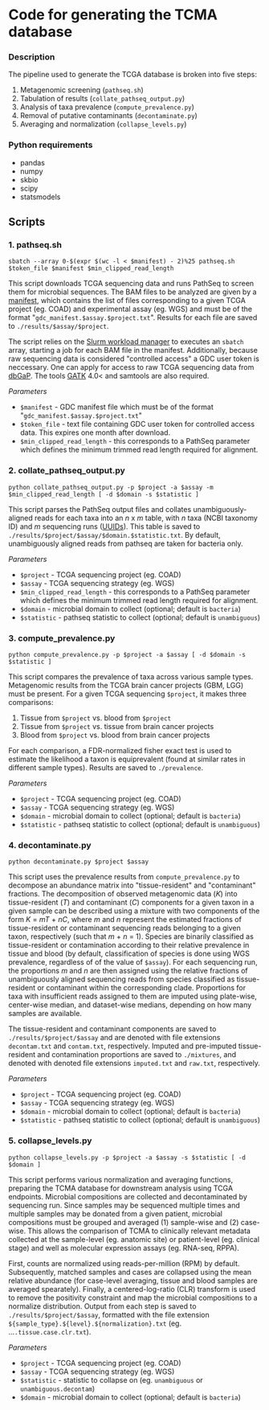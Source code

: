 # Code for generating the TCMA database

### Description

The pipeline used to generate the TCGA database is broken into five steps:

  1. Metagenomic screening (`pathseq.sh`)
  2. Tabulation of results (`collate_pathseq_output.py`)
  3. Analysis of taxa prevalence (`compute_prevalence.py`)
  4. Removal of putative contaminants (`decontaminate.py`)
  5. Averaging and normalization (`collapse_levels.py`)

### Python requirements

* pandas
* numpy
* skbio
* scipy
* statsmodels


## Scripts

### 1. pathseq.sh
~~~
sbatch --array 0-$(expr $(wc -l < $manifest) - 2)%25 pathseq.sh $token_file $manifest $min_clipped_read_length
~~~

This script downloads TCGA sequencing data and runs PathSeq to screen them for microbial sequences. The BAM files to be analyzed are given by a [manifest](https://docs.gdc.cancer.gov/Encyclopedia/pages/Manifest_File/), which contains the list of files corresponding to a given TCGA project (eg. COAD) and experimental assay (eg. WGS) and must be of the format "`gdc_manifest.$assay.$project.txt`". Results for each file are saved to `./results/$assay/$project`.

The script relies on the [Slurm workload manager](https://slurm.schedmd.com/documentation.html) to executes an `sbatch` array, starting a job for each BAM file in the manifest. Additionally, because raw sequencing data is considered "controlled access" a GDC user token is neccessary. One can apply for access to raw TCGA sequencing data from [dbGaP](https://www.ncbi.nlm.nih.gov/projects/gap/cgi-bin/study.cgi?study_id=phs000178.v1.p1). The tools [GATK](https://gatk.broadinstitute.org/hc/en-us) 4.0< and samtools are also required.

*Parameters*
  * `$manifest` - GDC manifest file which must be of the format "`gdc_manifest.$assay.$project.txt`"
  * `$token_file` - text file containing GDC user token for controlled access data. This expires one month after download.
  * `$min_clipped_read_length` - this corresponds to a PathSeq parameter which defines the minimum trimmed read length required for alignment.


### 2. collate_pathseq_output.py
~~~
python collate_pathseq_output.py -p $project -a $assay -m $min_clipped_read_length [ -d $domain -s $statistic ]
~~~
This script parses the PathSeq output files and collates unambiguously-aligned reads for each taxa into an *n* x *m* table, with *n* taxa (NCBI taxonomy ID) and *m* sequencing runs ([UUIDs](https://docs.gdc.cancer.gov/Encyclopedia/pages/UUID/)). This table is saved to `./results/$project/$assay/$domain.$statistic.txt`. By default, unambiguously aligned reads from pathseq are taken for bacteria only.

*Parameters*
  * `$project` - TCGA sequencing project (eg. COAD)
  * `$assay` - TCGA sequencing strategy (eg. WGS)
  * `$min_clipped_read_length` - this corresponds to a PathSeq parameter which defines the minimum trimmed read length required for alignment.
  * `$domain` - microbial domain to collect (optional; default is `bacteria`)
  * `$statistic` - pathseq statistic to collect (optional; default is `unambiguous`)


### 3. compute_prevalence.py
~~~
python compute_prevalence.py -p $project -a $assay [ -d $domain -s $statistic ]
~~~
This script compares the prevalence of taxa across various sample types. Metagenomic results from the TCGA brain cancer projects (GBM, LGG) must be present. For a given TCGA sequencing `$project`, it makes three comparisons:

  1. Tissue from `$project` vs. blood from `$project`
  2. Tissue from `$project` vs. tissue from brain cancer projects
  3. Blood from  `$project` vs. blood from brain cancer projects

For each comparison, a FDR-normalized fisher exact test is used to estimate the likelihood a taxon is equiprevalent (found at similar rates in different sample types). Results are saved to `./prevalence`.

*Parameters*
  * `$project` - TCGA sequencing project (eg. COAD)
  * `$assay` - TCGA sequencing strategy (eg. WGS)
  * `$domain` - microbial domain to collect (optional; default is `bacteria`)
  * `$statistic` - pathseq statistic to collect (optional; default is `unambiguous`)

### 4. decontaminate.py
~~~
python decontaminate.py $project $assay
~~~
This script uses the prevalence results from `compute_prevalence.py` to decompose an abundance matrix into "tissue-resident" and "contaminant" fractions. The decomposition of observed metagenomic data (*K*) into tissue-resident (*T*) and contaminant (*C*) components for a given taxon in a given sample can be described using a mixture with two components of the form *K* = *mT* + *nC*, where *m* and *n* represent the estimated fractions of tissue-resident or contaminant sequencing reads belonging to a given taxon, respectively (such that *m* + *n* = 1). Species are binarily classified as tissue-resident or contamination according to their relative prevalence in tissue and blood (by default, classification of species is done using WGS prevalence, regardless of of the value of `$assay`). For each sequencing run, the proportions *m* and *n* are then assigned using the relative fractions of unambiguously aligned sequencing reads from species classified as tissue-resident or contaminant within the corresponding clade. Proportions for taxa with insufficient reads assigned to them are imputed using plate-wise, center-wise median, and dataset-wise medians, depending on how many samples are available.

The tissue-resident and contaminant components are saved to `./results/$project/$assay` and are denoted with file extensions `decontam.txt` and `contam.txt`, respectively. Imputed and pre-imputed tissue-resident and contamination proportions are saved to `./mixtures`, and denoted with denoted file extensions `imputed.txt` and `raw.txt`, respectively.

*Parameters*
  * `$project` - TCGA sequencing project (eg. COAD)
  * `$assay` - TCGA sequencing strategy (eg. WGS)
  * `$domain` - microbial domain to collect (optional; default is `bacteria`)
  * `$statistic` - pathseq statistic to collect (optional; default is `unambiguous`)

### 5. collapse_levels.py
~~~
python collapse_levels.py -p $project -a $assay -s $statistic [ -d $domain ]
~~~
This script performs various normalization and averaging functions, preparing the TCMA database for downstream analysis using TCGA endpoints.  Microbial compositions are collected and decontaminated by sequencing run. Since samples may be sequenced multiple times and multiple samples may be donated from a given patient, microbial compositions must be grouped and averaged (1) sample-wise and (2) case-wise. This allows the comparison of TCMA to clinically relevant metadata collected at the sample-level (eg. anatomic site) or patient-level (eg. clinical stage) and well as molecular expression assays (eg. RNA-seq, RPPA). 

First, counts are normalized using reads-per-million (RPM) by default. Subsequently, matched samples and cases are collapsed using the mean relative abundance (for case-level averaging, tissue and blood samples are averaged spearately). Finally, a centered-log-ratio (CLR) transform is used to remove the positivity constraint and map the microbial compositions to a normalize distribution. Output from each step is saved to  `./results/$project/$assay`, formatted with the file extension `${sample_type}.${level}.${normalization}.txt` (eg. ...`.tissue.case.clr.txt`).

*Parameters*
  * `$project` - TCGA sequencing project (eg. COAD)
  * `$assay` - TCGA sequencing strategy (eg. WGS)
  * `$statistic` - statistic to collapse on (eg. `unambiguous` or `unambiguous.decontam`)
  * `$domain` - microbial domain to collect (optional; default is `bacteria`)
